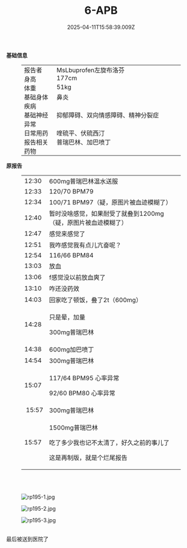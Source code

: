 ﻿---
title: 6-APB
description: 
published: true
date: 2025-04-11T15:58:39.009Z
tags: 
editor: markdown
dateCreated: 2025-04-11T15:58:34.573Z
---

<p><strong>基础信息</strong></p>
<figure class="table">
  <table style="border-bottom:none;border-left:none;border-right:none;border-top:none;">
    <tbody>
      <tr>
        <td style="border-bottom:none;border-left:none;border-right:none;border-top:none;padding:0cm 5.4pt;vertical-align:top;width:78.0pt;">报告者</td>
        <td style="border-bottom:none;border-left:none;border-right:none;border-top:none;padding:0cm 5.4pt;vertical-align:top;width:336.8pt;">MsLbuprofen左旋布洛芬</td>
      </tr>
      <tr>
        <td style="border-bottom:none;border-left:none;border-right:none;border-top:none;padding:0cm 5.4pt;vertical-align:top;width:78.0pt;">身高</td>
        <td style="border-bottom:none;border-left:none;border-right:none;border-top:none;padding:0cm 5.4pt;vertical-align:top;width:336.8pt;">177cm</td>
      </tr>
      <tr>
        <td style="border-bottom:none;border-left:none;border-right:none;border-top:none;padding:0cm 5.4pt;vertical-align:top;width:78.0pt;">体重</td>
        <td style="border-bottom:none;border-left:none;border-right:none;border-top:none;padding:0cm 5.4pt;vertical-align:top;width:336.8pt;">51kg</td>
      </tr>
      <tr>
        <td style="border-bottom:none;border-left:none;border-right:none;border-top:none;padding:0cm 5.4pt;vertical-align:top;width:78.0pt;">基础身体疾病</td>
        <td style="border-bottom:none;border-left:none;border-right:none;border-top:none;padding:0cm 5.4pt;vertical-align:top;width:336.8pt;">鼻炎</td>
      </tr>
      <tr>
        <td style="border-bottom:none;border-left:none;border-right:none;border-top:none;padding:0cm 5.4pt;vertical-align:top;width:78.0pt;">基础神经异常</td>
        <td style="border-bottom:none;border-left:none;border-right:none;border-top:none;padding:0cm 5.4pt;vertical-align:top;width:336.8pt;">抑郁障碍、双向情感障碍、精神分裂症</td>
      </tr>
      <tr>
        <td style="border-bottom:none;border-left:none;border-right:none;border-top:none;padding:0cm 5.4pt;vertical-align:top;width:78.0pt;">日常用药</td>
        <td style="border-bottom:none;border-left:none;border-right:none;border-top:none;padding:0cm 5.4pt;vertical-align:top;width:336.8pt;">喹硫平、伏硫西汀</td>
      </tr>
      <tr>
        <td style="border-bottom:none;border-left:none;border-right:none;border-top:none;padding:0cm 5.4pt;vertical-align:top;width:78.0pt;">报告相关药物</td>
        <td style="border-bottom:none;border-left:none;border-right:none;border-top:none;padding:0cm 5.4pt;vertical-align:top;width:336.8pt;">普瑞巴林、加巴喷丁</td>
      </tr>
    </tbody>
  </table>
</figure>
<p><strong>原报告</strong></p>
<figure class="table">
  <table>
    <tbody>
      <tr>
        <td>12:30</td>
        <td>600mg普瑞巴林温水送服</td>
      </tr>
      <tr>
        <td>12:33</td>
        <td>120/70 BPM79</td>
      </tr>
      <tr>
        <td>12:34</td>
        <td>100/71 BPM97（疑，原图片被血迹模糊了）</td>
      </tr>
      <tr>
        <td>12:40</td>
        <td>暂时没啥感觉，如果耐受了就叠到1200mg（疑，原图片被血迹模糊了）</td>
      </tr>
      <tr>
        <td>12:47</td>
        <td>感觉来感觉了</td>
      </tr>
      <tr>
        <td>12:51</td>
        <td>我咋感觉我有点儿亢奋呢？</td>
      </tr>
      <tr>
        <td>12:54</td>
        <td>116/66 BPM84</td>
      </tr>
      <tr>
        <td>13:03</td>
        <td>放血</td>
      </tr>
      <tr>
        <td>13:06</td>
        <td>f感觉没以前放血爽了</td>
      </tr>
      <tr>
        <td>13:10</td>
        <td>咋还没药效</td>
      </tr>
      <tr>
        <td>14:03</td>
        <td>回家吃了顿饭，叠了2t（600mg）</td>
      </tr>
      <tr>
        <td>14:28</td>
        <td>
          <p>只是晕，加量</p>
          <p>300mg普瑞巴林</p>
        </td>
      </tr>
      <tr>
        <td>14:38</td>
        <td>600mg加巴喷丁</td>
      </tr>
      <tr>
        <td>14:54</td>
        <td>300mg普瑞巴林</td>
      </tr>
      <tr>
        <td>15:07</td>
        <td>
          <p>117/64 BPM95 心率异常</p>
          <p>92/60 BPM80 心率异常</p>
        </td>
      </tr>
      <tr>
        <td>&nbsp;15:57</td>
        <td>300mg普瑞巴林</td>
      </tr>
      <tr>
        <td>15:57</td>
        <td>
          <p>1500mg普瑞巴林</p>
          <p>吃了多少我也记不太清了，好久之前的事儿了</p>
          <p>这是再制版，就是个烂尾报告</p>
        </td>
      </tr>
    </tbody>
  </table>
</figure>
<p><br>&nbsp;</p>
<figure class="image"><img src="/imgs/rp195-1.jpg" alt="rp195-1.jpg"></figure>
<figure class="image"><img src="/imgs/rp195-2.jpg" alt="rp195-2.jpg"></figure>
<figure class="image"><img src="/imgs/rp195-3.jpg" alt="rp195-3.jpg"></figure>
<p><br>最后被送到医院了</p>


